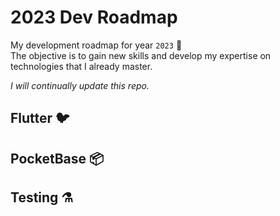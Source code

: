 # 2023 Dev Roadmap

My development roadmap for year `2023` 🚀  
The objective is to gain new skills and develop my expertise on technologies that I already master.

_I will continually update this repo._

## Flutter 🐦

## PocketBase 📦

## Testing ⚗️
